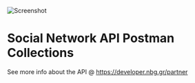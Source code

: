 ![Screenshot](https://developer.nbg.gr/api.gateway/publicportal/sites/default/files/2018-11/black_logo.jpg) 

# Social Network API Postman Collections

See more info about the API @ https://developer.nbg.gr/partner


